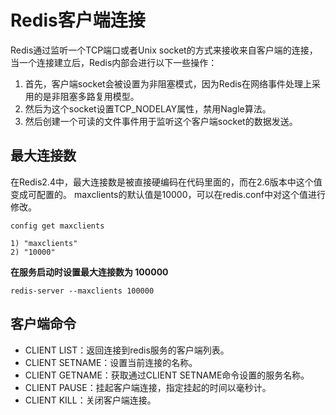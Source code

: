 # Redis客户端连接
Redis通过监听一个TCP端口或者Unix socket的方式来接收来自客户端的连接，当一个连接建立后，Redis内部会进行以下一些操作：

1. 首先，客户端socket会被设置为非阻塞模式，因为Redis在网络事件处理上采用的是非阻塞多路复用模型。
2. 然后为这个socket设置TCP_NODELAY属性，禁用Nagle算法。
3. 然后创建一个可读的文件事件用于监听这个客户端socket的数据发送。

## 最大连接数
在Redis2.4中，最大连接数是被直接硬编码在代码里面的，而在2.6版本中这个值变成可配置的。
maxclients的默认值是10000，可以在redis.conf中对这个值进行修改。

```
config get maxclients

1) "maxclients"
2) "10000"
```

**在服务启动时设置最大连接数为 100000**

```
redis-server --maxclients 100000
```

## 客户端命令
* CLIENT LIST：返回连接到redis服务的客户端列表。
* CLIENT SETNAME：设置当前连接的名称。
* CLIENT GETNAME：获取通过CLIENT SETNAME命令设置的服务名称。
* CLIENT PAUSE：挂起客户端连接，指定挂起的时间以毫秒计。
* CLIENT KILL：关闭客户端连接。